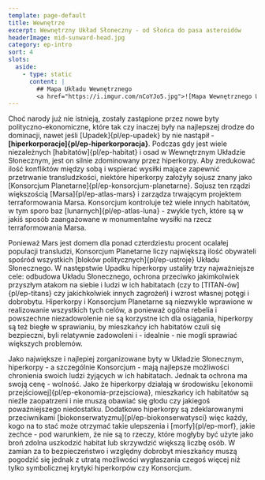 ```yaml
---
template: page-default
title: Wewnętrze
excerpt: Wewnętrzny Układ Słoneczny - od Słońca do pasa asteroidów
headerImage: mid-sunward-head.jpg
category: ep-intro
sort: 4
slots:
  aside:
    - type: static
      content: |
        ## Mapa Układu Wewnętrznego
        <a href="https://i.imgur.com/nCoYJo5.jpg">![Mapa Wewnętrznego Układu](https://i.imgur.com/nCoYJo5.jpg)</a>
---
```

Choć narody już nie istnieją, zostały zastąpione przez nowe byty polityczno-ekonomiczne, które tak czy inaczej były na najlepszej drodze do dominacji, nawet jeśli [Upadek]{pl/ep-upadek} by nie nastąpił - **[hiperkorporacje]{pl/ep-hiperkorporacja}**. Podczas gdy jest wiele niezależnych [habitatów]{pl/ep-habitat} i osad w Wewnętrznym Układzie Słonecznym, jest on silnie zdominowany przez hiperkorpy. Aby zredukować ilość konfliktów między sobą i wspierać wysiłki mające zapewnić przetrwanie transludzkości, niektóre hiperkorpy założyły sojusz znany jako [Konsorcjum Planetarne]{pl/ep-konsorcjum-planetarne}. Sojusz ten rządzi większością [Marsa]{pl/ep-atlas-mars} i zarządza trwającym projektem terraformowania Marsa. Konsorcjum kontroluje też wiele innych habitatów, w tym sporo baz [lunarnych]{pl/ep-atlas-luna} - zwykle tych, które są w jakiś sposób zaangażowane w monumentalne wysiłki na rzecz terraformowania Marsa.

Ponieważ Mars jest domem dla ponad czterdziestu procent ocalałej populacji transludzi, Konsorcjum Planetarne liczy największą ilość obywateli spośród wszystkich [bloków politycznych]{pl/ep-ustroje} Układu Słonecznego. W następstwie Upadku hiperkorpy ustaliły trzy najważniejsze cele: odbudowa Układu Słonecznego, ochrona przeciwko jakimkolwiek przyszłym atakom na siebie i ludzi w ich habitatach (czy to [TITAN-ów]{pl/ep-titans} czy jakichkolwiek innych zagrożeń) i wzrost własnej potęgi i dobrobytu. Hiperkorpy i Konsorcjum Planetarne są niezwykle wprawione w realizowanie wszystkich tych celów, a ponieważ ogólna rebelia i powszechne niezadowolenie nie są korzystne ich dla osiągania, hiperkorpy są też biegłe w sprawianiu, by mieszkańcy ich habitatów czuli się bezpieczni, byli relatywnie zadowoleni i - idealnie - nie mogli sprawiać większych problemów.

Jako największe i najlepiej zorganizowane byty w Układzie Słonecznym, hiperkorpy - a szczególnie Konsorcjum - mają najlepsze możliwości chronienia swoich ludzi żyjących w ich habitatach. Jednak ta ochrona ma swoją cenę - wolność. Jako że hiperkorpy działają w środowisku [ekonomii przejściowej]{pl/ep-ekonomia-przejsciowa}, mieszkańcy ich habitatów są nieźle zaopatrzeni i nie muszą obawiać się głodu czy jakiegoś poważniejszego niedostatku. Dodatkowo hiperkorpy są zdeklarowanymi przeciwnikami [biokonserwatyzmu]{pl/ep-biokonserwatysci} więc każdy, kogo na to stać może otrzymać takie ulepszenia i [morfy]{pl/ep-morf}, jakie zechce - pod warunkiem, że nie są to rzeczy, które mogłyby być użyte jako broń zdolna uszkodzić habitat lub skrzywdzić większą liczbę osób. W zamian za to bezpieczeństwo i względny dobrobyt mieszkańcy muszą pogodzić się jednak z utratą możliwości wygłaszania czegoś więcej niż tylko symbolicznej krytyki hiperkorpów czy Konsorcjum.

